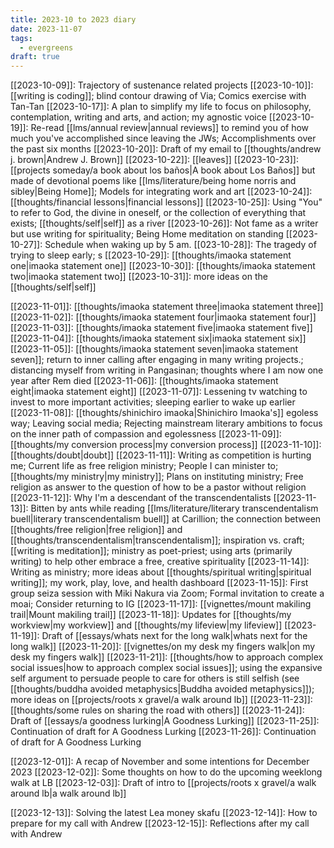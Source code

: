 ```yaml
---
title: 2023-10 to 2023 diary
date: 2023-11-07
tags:
  - evergreens
draft: true
---
```

[[2023-10-09]]: Trajectory of sustenance related projects
[[2023-10-10]]: [[writing is coding]]; blind contour drawing of Via; Comics exercise with Tan-Tan
[[2023-10-17]]: A plan to simplify my life to focus on philosophy, contemplation, writing and arts, and action; my agnostic voice
[[2023-10-19]]: Re-read [[lms/annual review|annual reviews]] to remind you of how much you've accomplished since leaving the JWs; Accomplishments over the past six months
[[2023-10-20]]: Draft of my email to [[thoughts/andrew j. brown|Andrew J. Brown]]
[[2023-10-22]]: [[leaves]]
[[2023-10-23]]: [[projects someday/a book about los baños|A book about Los Baños]] but made of devotional poems like [[lms/literature/being home norris and sibley|Being Home]]; Models for integrating work and art
[[2023-10-24]]: [[thoughts/financial lessons|financial lessons]]
[[2023-10-25]]: Using "You" to refer to God, the divine in oneself, or the collection of everything that exists; [[thoughts/self|self]] as a river
[[2023-10-26]]: Not fame as a writer but use writing for spirituality; Being Home meditation on standing
[[2023-10-27]]: Schedule when waking up by 5 am.
[[023-10-28]]: The tragedy of trying to sleep early; s
[[2023-10-29]]: [[thoughts/imaoka statement one|imaoka statement one]]
[[2023-10-30]]: [[thoughts/imaoka statement two|imaoka statement two]]
[[2023-10-31]]: more ideas on the [[thoughts/self|self]]

[[2023-11-01]]: [[thoughts/imaoka statement three|imaoka statement three]]
[[2023-11-02]]: [[thoughts/imaoka statement four|imaoka statement four]]
[[2023-11-03]]: [[thoughts/imaoka statement five|imaoka statement five]]
[[2023-11-04]]: [[thoughts/imaoka statement six|imaoka statement six]]
[[2023-11-05]]: [[thoughts/imaoka statement seven|imaoka statement seven]]; return to inner calling after engaging in many writing projects.; distancing myself from writing in Pangasinan; thoughts where I am now one year after Rem died
[[2023-11-06]]: [[thoughts/imaoka statement eight|imaoka statement eight]]
[[2023-11-07]]: Lessening tv watching to invest to more important activities; sleeping earlier to wake up earlier
[[2023-11-08]]: [[thoughts/shinichiro imaoka|Shinichiro Imaoka's]] egoless way; Leaving social media; Rejecting mainstream literary ambitions to focus on the inner path of compassion and egolessness
[[2023-11-09]]: [[thoughts/my conversion process|my conversion process]]
[[2023-11-10]]: [[thoughts/doubt|doubt]]
[[2023-11-11]]: Writing as competition is hurting me; Current life as free religion ministry; People I can minister to; [[thoughts/my ministry|my ministry]]; Plans on instituting ministry; Free religion as answer to the question of how to be a pastor without religion
[[2023-11-12]]: Why I'm a descendant of the transcendentalists
[[2023-11-13]]: Bitten by ants while reading [[lms/literature/literary transcendentalism buell|literary transcendentalism buell]] at Carillion; the connection between [[thoughts/free religion|free religion]] and [[thoughts/transcendentalism|transcendentalism]]; inspiration vs. craft; [[writing is meditation]]; ministry as poet-priest; using arts (primarily writing) to help other embrace a free, creative spirituality
[[2023-11-14]]: Writing as ministry; more ideas about [[thoughts/spiritual writing|spiritual writing]]; my work, play, love, and health dashboard
[[2023-11-15]]: First group seiza session with Miki Nakura via Zoom; Formal invitation to create a moai; Consider returning to IG
[[2023-11-17]]: [[vignettes/mount makiling trail|Mount makiling trail]]
[[2023-11-18]]: Updates for [[thoughts/my workview|my workview]] and [[thoughts/my lifeview|my lifeview]]
[[2023-11-19]]: Draft of [[essays/whats next for the long walk|whats next for the long walk]]
[[2023-11-20]]: [[vignettes/on my desk my fingers walk|on my desk my fingers walk]]
[[2023-11-21]]: [[thoughts/how to approach complex social issues|how to approach complex social issues]]; using the expansive self argument to persuade people to care for others is still selfish (see [[thoughts/buddha avoided metaphysics|Buddha avoided metaphysics]]); more ideas on [[projects/roots x gravel/a walk around lb]]
[[2023-11-23]]: [[thoughts/some rules on sharing the road with others]]
[[2023-11-24]]: Draft of [[essays/a goodness lurking|A Goodness Lurking]]
[[2023-11-25]]: Continuation of draft for A Goodness Lurking
[[2023-11-26]]: Continuation of draft for A Goodness Lurking

[[2023-12-01]]: A recap of November and some intentions for December 2023
[[2023-12-02]]: Some thoughts on how to do the upcoming weeklong walk at LB
[[2023-12-03]]: Draft of intro to [[projects/roots x gravel/a walk around lb|a walk around lb]]

[[2023-12-13]]: Solving the latest Lea money skafu
[[2023-12-14]]: How to prepare for my call with Andrew
[[2023-12-15]]: Reflections after my call with Andrew